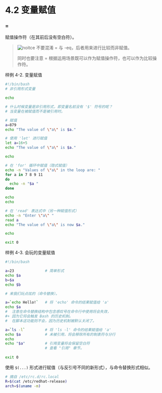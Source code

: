 # 4.2 变量赋值

### =

赋值操作符（在其前后没有空白符）。

> ![noitce](http://tldp.org/LDP/abs/images/caution.gif) 不要混淆 = 与 -eq，后者用来进行比较而非赋值。
> 
> 同时也要注意 = 根据运用场景既可以作为赋值操作符，也可以作为比较操作符。

样例 4-2. 变量赋值

```bash
#!/bin/bash
# 非引用形式变量

echo

# 什么时候变量是非引用形式，即变量名前没有 '$' 符号的呢？
# 当变量在被赋值而不是被引用时。

# 赋值
a=879
echo "The value of \"a\" is $a."

# 使用 'let' 进行赋值
let a=16+5
echo "The value of \"a\" is $a."

echo

# 在 'for' 循环中赋值（隐式赋值）
echo -n "Values of \"a\" in the loop are: "
for a in 7 8 9 11
do
  echo -n "$a "
done

echo
echo

# 在 'read' 表达式中（另一种赋值形式）
echo -n "Enter \"a\" "
read a
echo "The value of \"a\" is now $a."

echo

exit 0
```

样例 4-3. 会玩的变量赋值

```bash
#!/bin/bash

a=23              # 简单形式
echo $a
b=$a
echo $b

# 来我们玩点炫的（命令替换）。

a=`echo Hello!`   # 将 'echo' 命令的结果赋值给 'a'
echo $a
#  注意在命令替换结构中包含感叹号在命令行中使用将会失效，
#+ 因为它将会触发 Bash 的历史机制。
#  在脚本这功能则不会，因为历史机制被默认关闭了。

a=`ls -l`         # 将 'ls -l' 命令的结果赋值给 'a'
echo $a           # 未被引用，将会移除所有的制表符与分行
echo
echo "$a"         # 引用变量将会保留空白符
                  # 查看 "引用" 章节。
                  
exit 0
```

使用 `$(...)` 形式进行赋值（与反引号不同的新形式），与命令替换形式相似。

```bash
# 摘自 /etc/rc.d/rc.local
R=$(cat /etc/redhat-release)
arch=$(uname -m)
```